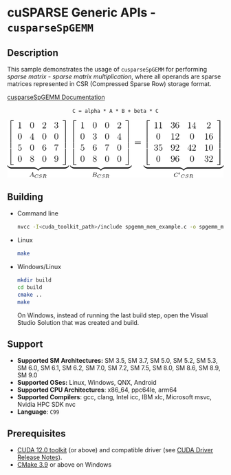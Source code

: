 # cuSPARSE Generic APIs - `cusparseSpGEMM`

## Description

This sample demonstrates the usage of `cusparseSpGEMM` for performing *sparse matrix - sparse matrix multiplication*, where all operands are sparse matrices represented in CSR (Compressed Sparse Row) storage format.

[cusparseSpGEMM Documentation](https://docs.nvidia.com/cuda/cusparse/index.html#cusparse-generic-function-spgemm)

<center>

`C = alpha * A * B + beta * C`

![](spgemm.png)
</center>

## Building

* Command line
    ```bash
    nvcc -I<cuda_toolkit_path>/include spgemm_mem_example.c -o spgemm_mem_example -lcusparse
    ```

* Linux
    ```bash
    make
    ```

* Windows/Linux
    ```bash
    mkdir build
    cd build
    cmake ..
    make
    ```
    On Windows, instead of running the last build step, open the Visual Studio Solution that was created and build.

## Support

* **Supported SM Architectures:** SM 3.5, SM 3.7, SM 5.0, SM 5.2, SM 5.3, SM 6.0, SM 6.1, SM 6.2, SM 7.0, SM 7.2, SM 7.5, SM 8.0, SM 8.6, SM 8.9, SM 9.0
* **Supported OSes:** Linux, Windows, QNX, Android
* **Supported CPU Architectures**: x86_64, ppc64le, arm64
* **Supported Compilers**: gcc, clang, Intel icc, IBM xlc, Microsoft msvc, Nvidia HPC SDK nvc
* **Language**: `C99`

## Prerequisites

* [CUDA 12.0 toolkit](https://developer.nvidia.com/cuda-downloads) (or above) and compatible driver (see [CUDA Driver Release Notes](https://docs.nvidia.com/cuda/cuda-toolkit-release-notes/index.html#cuda-major-component-versions)).
* [CMake 3.9](https://cmake.org/download/) or above on Windows
